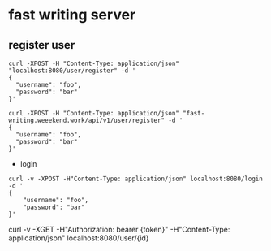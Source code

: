 # fast writing server

## register user

```
curl -XPOST -H "Content-Type: application/json" "localhost:8080/user/register" -d '
{
  "username": "foo",
  "password": "bar"
}'
```

```
curl -XPOST -H "Content-Type: application/json" "fast-writing.weeekend.work/api/v1/user/register" -d '
{
  "username": "foo",
  "password": "bar"
}'
```

- login
```
curl -v -XPOST -H"Content-Type: application/json" localhost:8080/login -d '
{
    "username": "foo",
    "password": "bar"
}'
```

curl -v -XGET -H"Authorization: bearer {token}" -H"Content-Type: application/json" localhost:8080/user/{id}